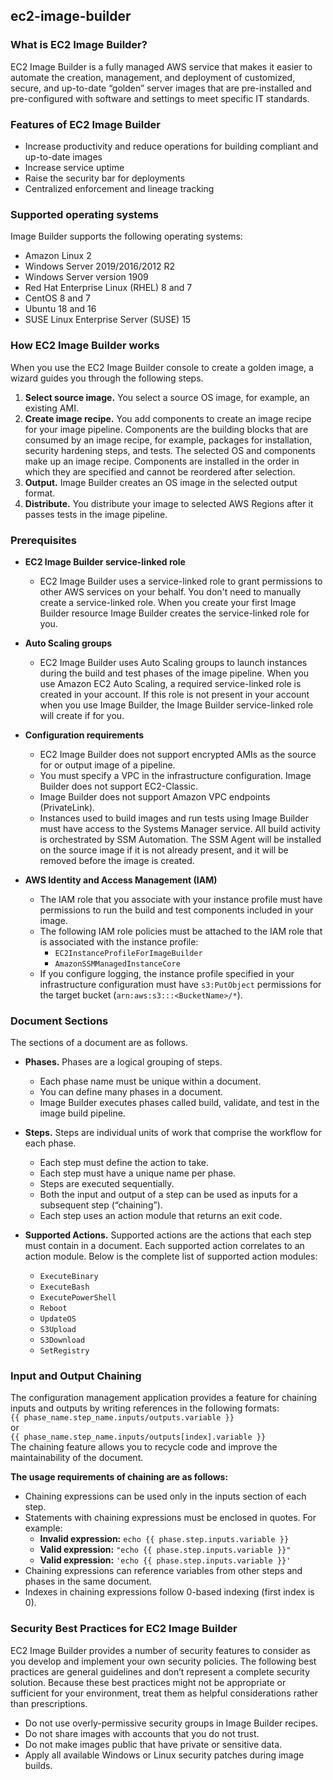 ## ec2-image-builder
### What is EC2 Image Builder?
EC2 Image Builder is a fully managed AWS service that makes it easier to automate the creation, management, and deployment of customized, secure, and up-to-date “golden” server images that are pre-installed and pre-configured with software and settings to meet specific IT standards. 

### Features of EC2 Image Builder 
- Increase productivity and reduce operations for building compliant and up-to-date images
- Increase service uptime
- Raise the security bar for deployments
- Centralized enforcement and lineage tracking

### Supported operating systems
Image Builder supports the following operating systems:
- Amazon Linux 2
- Windows Server 2019/2016/2012 R2
- Windows Server version 1909
- Red Hat Enterprise Linux (RHEL) 8 and 7
- CentOS 8 and 7
- Ubuntu 18 and 16
- SUSE Linux Enterprise Server (SUSE) 15

### How EC2 Image Builder works
When you use the EC2 Image Builder console to create a golden image, a wizard guides you through the following steps.
1. **Select source image.** You select a source OS image, for example, an existing AMI.
2. **Create image recipe.** You add components to create an image recipe for your image pipeline. Components are the building blocks that are consumed by an image recipe, for example, packages for installation, security hardening steps, and tests. The selected OS and components make up an image recipe. Components are installed in the order in which they are specified and cannot be reordered after selection. 
3. **Output.** Image Builder creates an OS image in the selected output format. 
4. **Distribute.** You distribute your image to selected AWS Regions after it passes tests in the image pipeline.

### Prerequisites
- **EC2 Image Builder service-linked role**
    - EC2 Image Builder uses a service-linked role to grant permissions to other AWS services on your behalf. You don't need to manually create a service-linked role. When you create your first Image Builder resource Image Builder creates the service-linked role for you.
    
- **Auto Scaling groups**
    - EC2 Image Builder uses Auto Scaling groups to launch instances during the build and test phases of the image pipeline. When you use Amazon EC2 Auto Scaling, a required service-linked role is created in your account. If this role is not present in your account when you use Image Builder, the Image Builder service-linked role will create if for you.
    
- **Configuration requirements**
    - EC2 Image Builder does not support encrypted AMIs as the source for or output image of a pipeline.
    - You must specify a VPC in the infrastructure configuration. Image Builder does not support EC2-Classic. 
    - Image Builder does not support Amazon VPC endpoints (PrivateLink).
    - Instances used to build images and run tests using Image Builder must have access to the Systems Manager service. All build activity is orchestrated by SSM Automation. The SSM Agent will be installed on the source image if it is not already present, and it will be removed before the image is created.
    
- **AWS Identity and Access Management (IAM)**
    - The IAM role that you associate with your instance profile must have permissions to run the build and test components included in your image.
    - The following IAM role policies must be attached to the IAM role that is associated with the instance profile:
      - `EC2InstanceProfileForImageBuilder`
      - `AmazonSSMManagedInstanceCore`
    - If you configure logging, the instance profile specified in your infrastructure configuration must have `s3:PutObject` permissions for the target bucket (`arn:aws:s3:::<BucketName>/*`).

### Document Sections
The sections of a document are as follows.
- **Phases.** Phases are a logical grouping of steps.
  - Each phase name must be unique within a document.
  - You can define many phases in a document.
  - Image Builder executes phases called build, validate, and test in the image build pipeline.
- **Steps.** Steps are individual units of work that comprise the workflow for each phase.

  - Each step must define the action to take.
  - Each step must have a unique name per phase.
  - Steps are executed sequentially.
  - Both the input and output of a step can be used as inputs for a subsequent step (“chaining”).
  - Each step uses an action module that returns an exit code.
  
- **Supported Actions.** Supported actions are the actions that each step must contain in a document. Each supported action correlates to an action module. Below is the complete list of supported action modules:
  - `ExecuteBinary`
  - `ExecuteBash`
  - `ExecutePowerShell`
  - `Reboot`
  - `UpdateOS`
  - `S3Upload`
  - `S3Download`
  - `SetRegistry`

### Input and Output Chaining
The configuration management application provides a feature for chaining inputs and outputs by writing references in the following formats:<br>
`{{ phase_name.step_name.inputs/outputs.variable }}`<br>
or<br>
`{{ phase_name.step_name.inputs/outputs[index].variable }}`<br>
The chaining feature allows you to recycle code and improve the maintainability of the document.

**The usage requirements of chaining are as follows:**
- Chaining expressions can be used only in the inputs section of each step.
- Statements with chaining expressions must be enclosed in quotes. For example:
  - **Invalid expression:** `echo {{ phase.step.inputs.variable }}`
  - **Valid expression:** `"echo {{ phase.step.inputs.variable }}"`
  - **Valid expression:** `'echo {{ phase.step.inputs.variable }}'`
- Chaining expressions can reference variables from other steps and phases in the same document. 
- Indexes in chaining expressions follow 0-based indexing (first index is 0).

### Security Best Practices for EC2 Image Builder
EC2 Image Builder provides a number of security features to consider as you develop and implement your own security policies. The following best practices are general guidelines and don’t represent a complete security solution. Because these best practices might not be appropriate or sufficient for your environment, treat them as helpful considerations rather than prescriptions. 
- Do not use overly-permissive security groups in Image Builder recipes.
- Do not share images with accounts that you do not trust.
- Do not make images public that have private or sensitive data.
- Apply all available Windows or Linux security patches during image builds.
